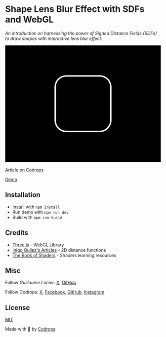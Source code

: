 # Shape Lens Blur Effect with SDFs and WebGL

*An introduction on harnessing the power of Signed Distance Fields (SDFs) to draw shapes with interactive lens blur effect.*

![SDF Lens Blur](docs/demo.gif)

[Article on Codrops](https://tympanus.net/codrops/?p=77970)

[Demo](http://tympanus.net/Development/.../)

## Installation

- Install with `npm install`
- Run demo with `npm run dev`
- Build with `npm run build`

## Credits
- [Three.js](https://threejs.org/) - WebGL Library
- [Inigo Quilez's Articles](https://iquilezles.org/articles/distfunctions2d/) - 2D distance functions
- [The Book of Shaders](https://thebookofshaders.com/) - Shaders learning resources

## Misc

Follow *Guillaume Lanier*: [X](https://x.com/guilanier), [GitHub](https://github.com/guilanier) 

Follow Codrops: [X](http://www.X.com/codrops), [Facebook](http://www.facebook.com/codrops), [GitHub](https://github.com/codrops), [Instagram](https://www.instagram.com/codropsss/)

## License
[MIT](LICENSE)

Made with :blue_heart:  by [Codrops](http://www.codrops.com)





